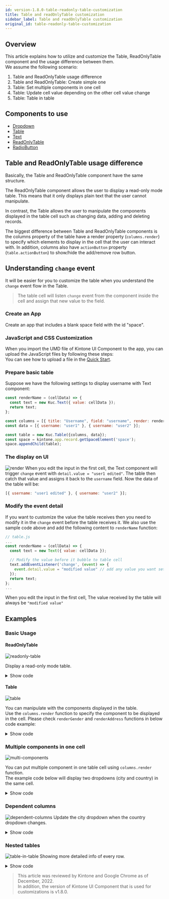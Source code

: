 ```yaml
---
id: version-1.8.0-table-readonly-table-customization
title: Table and readOnlyTable customization
sidebar_label: Table and readOnlyTable customization
original_id: table-readonly-table-customization
---
```


## Overview
This article explains how to utilize and customize the Table, ReadOnlyTable component and the usage difference between them.<br>
We assume the following scenario:
1. Table and ReadOnlyTable usage difference
2. Table and ReadOnlyTable: Create simple one
3. Table: Set multiple components in one cell
4. Table: Update cell value depending on the other cell value change
5. Table: Table in table

## Components to use
- [Dropdown](../components/desktop/dropdown.md)
- [Table](../components/desktop/table.md)
- [Text](../components/desktop/text.md)
- [ReadOnlyTable](../components/desktop/readonly-table.md)
- [RadioButton](../components/desktop/radio-button.md)

## Table and ReadOnlyTable usage difference
Basically, the Table and ReadOnlyTable component have the same structure.

The ReadOnlyTable component allows the user to display a read-only mode table. This means that it only displays plain text that the user cannot manipulate.</br>

In contrast, the Table allows the user to manipulate the components displayed in the table cell such as changing data, adding and deleting records.

The biggest difference between Table and ReadOnlyTable components is the columns property of the table have a render property (`columns.render`) to specify which elements to display in the cell that the user can interact with. In addition, columns also have `actionButton` property (`table.actionButton`) to show/hide the add/remove row button.

## Understanding `change` event
It will be easier for you to customize the table when you understand the `change` event flow in the Table.
>The table cell will listen `change` event from the component inside the cell and assign that new value to the field.</br>

### Create an App
Create an app that includes a blank space field with the id "space".

### JavaScript and CSS Customization
When you import the UMD file of Kintone UI Component to the app, you can upload the JavaScript files by following these steps:<br>
You can see how to upload a file in the [Quick Start](../getting-started/quick-start.md).


### Prepare basic table
Suppose we have the following settings to display username with Text component:
```javascript
const renderName = (cellData) => {
  const text = new Kuc.Text({ value: cellData });
  return text;
};

const columns = [{ title: "Username", field: "username", render: renderName }];
const data = [{ username: "user1" }, { username: "user2" }];

const table = new Kuc.Table({columns, data});
const space = kintone.app.record.getSpaceElement('space');
space.appendChild(table);
```

### The display on UI

![render](assets/table-edit-text.gif)
When you edit the input in the first cell, the Text component will trigger `change` event with `detail.value = "user1 edited"`.
The table then catch that value and assigns it back to the `username` field.
Now the data of the table will be:
```javascript
[{ username: "user1 edited" }, { username: "user2" }];
```

### Modify the event detail
If you want to customize the value the table receives then you need to modify it in the `change` event before the table receives it.
We also use the sample code above and add the following content to `renderName` function:

```javascript
// table.js
...
const renderName = (cellData) => {
  const text = new Text({ value: cellData });

  // Modify the value before it bubble to table cell
  text.addEventListener('change', (event) => {
    event.detail.value = "modified value" // add any value you want set to username;
  });
  return text;
};
...
```
When you edit the input in the first cell, The value received by the table will always be `"modified value"`

## Examples
### Basic Usage

#### ReadOnlyTable
![readonly-table](assets/readonly-table.png)

Display a read-only mode table.
<details>
  <summary>Show code</summary>

  ```js
const columns = [
    {
        title: 'Name',
        field: 'name',
    },
    {
        title: 'Gender',
        field: 'gender',
    },
    {
        title: 'Address',
        field: 'address',
    },
];

const data = [
    {
        name: 'John Brown',
        gender: 'male',
        address: 'osaka-japan',
    },
    {
        name: 'Jim Green',
        gender: 'female',
        address: 'tokyo-japan',
    },
    {
        name: 'Joe Black',
        gender: 'male',
        address: 'hochiminh-vietnam',
    },
];

const readOnlyTable = new Kuc.ReadOnlyTable({columns, data});
const space = kintone.app.record.getSpaceElement('space');
space.appendChild(readOnlyTable);
  ```
</details>

#### Table
![table](assets/table.png)

You can manipulate with the components displayed in the table.</br>
Use the `columns.render` function to specify the component to be displayed in the cell. Please check `renderGender` and `renderAddress` functions in below code example:
<details>
  <summary>Show code</summary>

  ```js
// render gender column with dropdown
const renderGender = (cellData) => {
    const radioButton = new Kuc.RadioButton({
        items: [
        {
            label: 'Male',
            value: 'male',
        },
        {
            label: 'Female',
            value: 'female',
        },
        ],
        itemLayout: 'vertical',
        value: cellData,
    });

    return radioButton;
};

// render address column with dropdown
const renderAddress = (cellData) => {
    const country = cellData.split('-')[1];
    const dropdownCountry = new Kuc.Dropdown({
        items: [
        {
            label: 'Việt Nam',
            value: 'vietnam',
        },
        {
            label: 'Japan',
            value: 'japan',
        },
        ],
        value: country,
    });

    return dropdownCountry;
};

const columns = [
    {
      title: 'Name',
      field: 'name',
    },
    {
      title: 'Gender',
      field: 'gender',
      render: renderGender,
    },
    {
      title: 'Address',
      field: 'address',
      render: renderAddress,
    },
];

const data = [
    {
        name: 'John Brown',
        gender: 'male',
        address: 'osaka-japan',
    },
    {
        name: 'Jim Green',
        gender: 'female',
        address: 'tokyo-japan',
    },
    {
        name: 'Joe Black',
        gender: 'male',
        address: 'hochiminh-vietnam',
    },
];

const table = new Kuc.ReadOnlyTable({columns, data});
const space = kintone.app.record.getSpaceElement('space');
space.appendChild(table);
  ```
</details>

### Multiple components in one cell
![multi-components](assets/two-component-in-cell.png)

You can put multiple component in one table cell using `columns.render` function.</br>
The example code below will display two dropdowns (city and country) in the same cell.
<details>
  <summary>Show code</summary>

  ```js
const renderAddress = (cellData) => {
    // The format of cellData: "city-country";
    const city = cellData.split('-')[0];
    const country = cellData.split('-')[1];

    // Make dropdown city
    const dropdownCity = new Kuc.Dropdown({
      items: [
        {
          label: 'Tokyo',
          value: 'tokyo',
        },
        {
          label: 'Osaka',
          value: 'osaka',
        },
        {
          label: 'Hồ Chí Minh',
          value: 'hochiminh',
        },
      ],
      value: city,
    });
    dropdownCity.addEventListener('change', (event) => {
      event.detail.value = `${event.detail.value}-${country}`;
    });

    // Make dropdown country
    const dropdownCountry = new Kuc.Dropdown({
      items: [
        {
          label: 'Việt Nam',
          value: 'vietnam',
        },
        {
          label: 'Japan',
          value: 'japan',
        },
      ],
      value: country,
    });
    dropdownCountry.addEventListener('change', (event) => {
      event.detail.value = `${city}-${event.detail.value}`;
    });

    // Div element that wraps 2 dropdowns
    const container = document.createElement('div');
    container.style.display = 'flex';
    container.appendChild(dropdownCity);
    container.appendChild(dropdownCountry);

    return container;
};

const columns = [
    {
      title: 'Name',
      field: 'name',
    },
    {
      title: 'Address',
      field: 'address',
      render: renderAddress,
    },
];

const data = [
    {
        name: 'John Brown',
        gender: 'male',
        address: 'osaka-japan',
    },
    {
        name: 'Jim Green',
        gender: 'female',
        address: 'tokyo-japan',
    },
    {
        name: 'Joe Black',
        gender: 'male',
        address: 'hochiminh-vietnam',
    },
];

const table = new Kuc.ReadOnlyTable({columns, data});
const space = kintone.app.record.getSpaceElement('space');
space.appendChild(table);
  ```
</details>


### Dependent columns
![dependent-columns](assets/dependent-columns.gif)
Update the city dropdown when the country dropdown changes.
<details>
  <summary>Show code</summary>

  ```js
// Each country will have corresponding cities.
const relatedData = {
    japan: [
        {label: 'Tokyo', value: 'tokyo'},
        {label: 'Osaka', value: 'osaka'},
    ],
    vietnam: [
        {label: 'Ha Noi', value: 'hanoi'},
        {label: 'Ho Chi Minh', value: 'hochiminh'},
    ],
};

const renderCity = (cellData, rowData) => {
    const dropdownCity = new Kuc.Dropdown({
      items: [
        {
          label: 'Tokyo',
          value: 'tokyo',
        },
        {
          label: 'Hồ Chí Minh',
          value: 'hochiminh',
        },
      ],
      value: cellData,
    });

    // Update the city when country column changed
    lastRenderedCountryComponent.addEventListener('change', (e) => {
      dropdownCity.items = relatedData[e.detail.value];
      rowData.city = '';
    });

    return dropdownCity;
};

let lastRenderedCountryComponent;
const renderCountry = (cellData) => {
    const dropdownCountry = new Kuc.Dropdown({
      items: [
        {
          label: 'Việt Nam',
          value: 'vietnam',
        },
        {
          label: 'Japan',
          value: 'japan',
        },
      ],
      value: cellData,
    });
    lastRenderedCountryComponent = dropdownCountry;
    return dropdownCountry;
};

const columns = [
    {
      title: 'Country',
      field: 'country',
      render: renderCountry,
    },
    {
      title: 'City',
      field: 'city',
      render: renderCity,
    },
];

const data = [
    {
      country: 'japan',
      city: 'tokyo',
    },
    {
      country: 'vietnam',
      city: 'hochiminh',
    },
];

const table = new Kuc.ReadOnlyTable({columns, data});
const space = kintone.app.record.getSpaceElement('space');
space.appendChild(table);
  ```
</details>

### Nested tables
![table-in-table](assets/table-in-table.png)
Showing more detailed info of every row.
<details>
  <summary>Show code</summary>

  ```js
const renderDropdown = (cellData) => {
    const dropdown = new Kuc.Dropdown({
      items: [
        {label: 'Japan', value: 'japan'},
        {label: 'Viet Nam', value: 'vietnam'},
      ],
      value: cellData,
    });

    return dropdown;
};

const renderSubTable = (cellData) => {
    const renderDropdownSubTable = (cellDataSubTable) => {
      const dropdown = new Kuc.Dropdown({
        items: [
          {label: 'Japan', value: 'japan'},
          {label: 'Viet Nam', value: 'vietnam'},
        ],
        value: cellDataSubTable,
      });
      return dropdown;
    };

    const columnsSubTable = [
      {
        title: 'Dropdown',
        field: 'dropdown',
        render: renderDropdownSubTable,
      },
    ];
    const dataSubTable = [{dropdown: cellData}];

    // render SubTable
    const subTable = new Kuc.Table({
      columns: columnsSubTable,
      data: dataSubTable,
    });

    subTable.addEventListener('change', (subTableEvent) => {
      const changedDetail = subTableEvent.detail;
      subTableEvent.detail.value = changedDetail.data[changedDetail.rowIndex].dropdown;
    });
    return subTable;
};

const columns = [
    {
      title: 'Dropdown',
      field: 'dropdown',
      render: renderDropdown,
    },
    {
      title: 'Sub-table',
      field: 'subTable',
      render: renderSubTable,
    },
];

const data = [
    {
      dropdown: 'japan',
      subTable: 'vietnam',
    },
    {
      dropdown: 'vietnam',
      subTable: 'japan',
    },
];

const table = new Kuc.ReadOnlyTable({columns, data});
const space = kintone.app.record.getSpaceElement('space');
space.appendChild(table);
  ```
</details>

> This article was reviewed by Kintone and Google Chrome as of December, 2022.<br>
> In addition, the version of Kintone UI Component that is used for customizations is v1.8.0.
